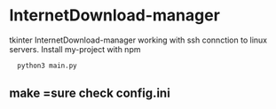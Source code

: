 # InternetDownload-manager
tkinter InternetDownload-manager working with ssh connction to linux servers.
Install my-project with npm

```bash
  python3 main.py
  ```
  ## make =sure check config.ini  

